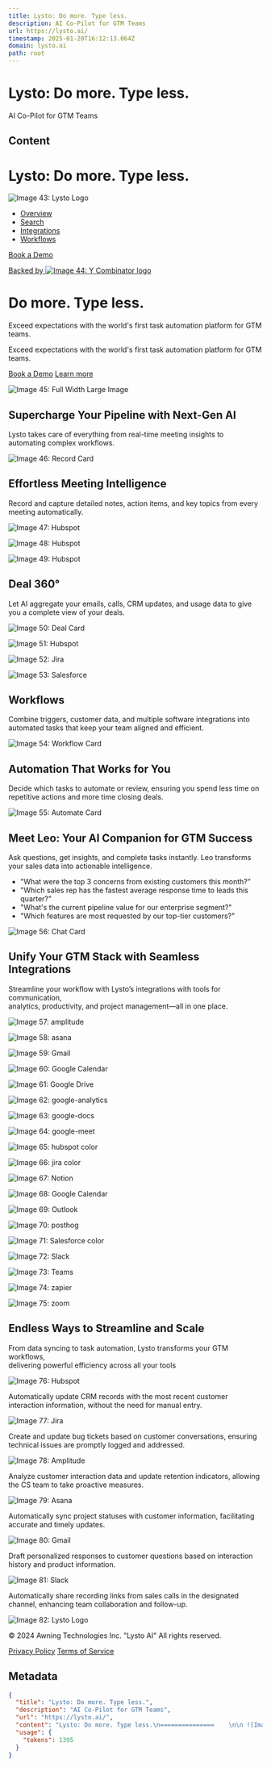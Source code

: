```yaml
---
title: Lysto: Do more. Type less.
description: AI Co-Pilot for GTM Teams
url: https://lysto.ai/
timestamp: 2025-01-20T16:12:13.064Z
domain: lysto.ai
path: root
---
```


# Lysto: Do more. Type less.


AI Co-Pilot for GTM Teams


## Content

Lysto: Do more. Type less.
===============    

 ![Image 43: Lysto Logo](https://lysto.ai/lysto-logo.svg)

*   [Overview](https://lysto.ai/#grid-section)
*   [Search](https://lysto.ai/#search-section)
*   [Integrations](https://lysto.ai/#integration-section)
*   [Workflows](https://lysto.ai/#workflow-section)

[Book a Demo](https://calendar.app.google/Jzs2bPbzsQqtFPe97)

[Backed by ![Image 44: Y Combinator logo](https://lysto.ai/ycombinator.avif)](https://www.ycombinator.com/) 

Do more. Type less.
===================

Exceed expectations with the world's first task automation platform for GTM teams.

Exceed expectations with the world's first task automation platform for GTM teams.

[Book a Demo](https://calendar.app.google/Jzs2bPbzsQqtFPe97) [Learn more](https://lysto.ai/#grid-section)

![Image 45: Full Width Large Image](https://lysto.ai/vid-img.png)

Supercharge Your Pipeline with Next-Gen AI
------------------------------------------

Lysto takes care of everything from real-time meeting insights to automating complex workflows.

![Image 46: Record Card](https://lysto.ai/Record_Card.svg)

Effortless Meeting Intelligence
-------------------------------

Record and capture detailed notes, action items, and key topics from every meeting automatically.

![Image 47: Hubspot](https://lysto.ai/Calendar.svg)

![Image 48: Hubspot](https://lysto.ai/Contacts.svg)

![Image 49: Hubspot](https://lysto.ai/Email.svg)

Deal 360°
---------

Let AI aggregate your emails, calls, CRM updates, and usage data to give you a complete view of your deals.

![Image 50: Deal Card](https://lysto.ai/Deal_Card.svg)

![Image 51: Hubspot](https://lysto.ai/Hubspot.svg)

![Image 52: Jira](https://lysto.ai/Jira.svg)

![Image 53: Salesforce](https://lysto.ai/Salesforce.svg)

Workflows
---------

Combine triggers, customer data, and multiple software integrations into automated tasks that keep your team aligned and efficient.

![Image 54: Workflow Card](https://lysto.ai/Workflow_Card.svg)

Automation That Works for You
-----------------------------

Decide which tasks to automate or review, ensuring you spend less time on repetitive actions and more time closing deals.

![Image 55: Automate Card](https://lysto.ai/Automate_Card.svg)

Meet Leo: Your AI Companion for GTM Success
-------------------------------------------

Ask questions, get insights, and complete tasks instantly. Leo transforms your sales data into actionable intelligence.

*   "What were the top 3 concerns from existing customers this month?”
*   "Which sales rep has the fastest average response time to leads this quarter?"
*   "What's the current pipeline value for our enterprise segment?"
*   "Which features are most requested by our top-tier customers?"

![Image 56: Chat Card](https://lysto.ai/Chat_Card.svg)

Unify Your GTM Stack with Seamless Integrations
-----------------------------------------------

Streamline your workflow with Lysto’s integrations with tools for communication,  
analytics, productivity, and project management—all in one place.

![Image 57: amplitude](https://lysto.ai/amplitude.svg)

![Image 58: asana](https://lysto.ai/asana.svg)

![Image 59: Gmail](https://lysto.ai/Gmail.svg)

![Image 60: Google Calendar](https://lysto.ai/Google_Calendar.svg)

![Image 61: Google Drive](https://lysto.ai/Google_Drive.svg)

![Image 62: google-analytics](https://lysto.ai/google-analytics.svg)

![Image 63: google-docs](https://lysto.ai/google-docs.svg)

![Image 64: google-meet](https://lysto.ai/google-meet.svg)

![Image 65: hubspot color](https://lysto.ai/hubspot_color.svg)

![Image 66: jira color](https://lysto.ai/jira_color.svg)

![Image 67: Notion](https://lysto.ai/Notion.svg)

![Image 68: Google Calendar](https://lysto.ai/Google_Calendar.svg)

![Image 69: Outlook](https://lysto.ai/Outlook.svg)

![Image 70: posthog](https://lysto.ai/posthog.svg)

![Image 71: Salesforce color](https://lysto.ai/Salesforce_color.svg)

![Image 72: Slack](https://lysto.ai/Slack.svg)

![Image 73: Teams](https://lysto.ai/Teams.svg)

![Image 74: zapier](https://lysto.ai/zapier.svg)

![Image 75: zoom](https://lysto.ai/zoom.svg)

Endless Ways to Streamline and Scale
------------------------------------

From data syncing to task automation, Lysto transforms your GTM workflows,  
delivering powerful efficiency across all your tools

![Image 76: Hubspot](https://lysto.ai/hubspot_color.svg)

Automatically update CRM records with the most recent customer interaction information, without the need for manual entry.

![Image 77: Jira](https://lysto.ai/jira_color.svg)

Create and update bug tickets based on customer conversations, ensuring technical issues are promptly logged and addressed.

![Image 78: Amplitude](https://lysto.ai/amplitude.svg)

Analyze customer interaction data and update retention indicators, allowing the CS team to take proactive measures.

![Image 79: Asana](https://lysto.ai/asana.svg)

Automatically sync project statuses with customer information, facilitating accurate and timely updates.

![Image 80: Gmail](https://lysto.ai/Gmail.svg)

Draft personalized responses to customer questions based on interaction history and product information.

![Image 81: Slack](https://lysto.ai/Slack.svg)

Automatically share recording links from sales calls in the designated channel, enhancing team collaboration and follow-up.

  ![Image 82: Lysto Logo](https://lysto.ai/lysto-logo.svg)

[](https://www.linkedin.com/company/lystoai)

© 2024 Awning Technologies Inc. "Lysto AI" All rights reserved.

[Privacy Policy](https://lysto.ai/privacy.html) [Terms of Service](https://lysto.ai/terms.html)

## Metadata

```json
{
  "title": "Lysto: Do more. Type less.",
  "description": "AI Co-Pilot for GTM Teams",
  "url": "https://lysto.ai/",
  "content": "Lysto: Do more. Type less.\n===============    \n\n ![Image 43: Lysto Logo](https://lysto.ai/lysto-logo.svg)\n\n*   [Overview](https://lysto.ai/#grid-section)\n*   [Search](https://lysto.ai/#search-section)\n*   [Integrations](https://lysto.ai/#integration-section)\n*   [Workflows](https://lysto.ai/#workflow-section)\n\n[Book a Demo](https://calendar.app.google/Jzs2bPbzsQqtFPe97)\n\n[Backed by ![Image 44: Y Combinator logo](https://lysto.ai/ycombinator.avif)](https://www.ycombinator.com/) \n\nDo more. Type less.\n===================\n\nExceed expectations with the world's first task automation platform for GTM teams.\n\nExceed expectations with the world's first task automation platform for GTM teams.\n\n[Book a Demo](https://calendar.app.google/Jzs2bPbzsQqtFPe97) [Learn more](https://lysto.ai/#grid-section)\n\n![Image 45: Full Width Large Image](https://lysto.ai/vid-img.png)\n\nSupercharge Your Pipeline with Next-Gen AI\n------------------------------------------\n\nLysto takes care of everything from real-time meeting insights to automating complex workflows.\n\n![Image 46: Record Card](https://lysto.ai/Record_Card.svg)\n\nEffortless Meeting Intelligence\n-------------------------------\n\nRecord and capture detailed notes, action items, and key topics from every meeting automatically.\n\n![Image 47: Hubspot](https://lysto.ai/Calendar.svg)\n\n![Image 48: Hubspot](https://lysto.ai/Contacts.svg)\n\n![Image 49: Hubspot](https://lysto.ai/Email.svg)\n\nDeal 360°\n---------\n\nLet AI aggregate your emails, calls, CRM updates, and usage data to give you a complete view of your deals.\n\n![Image 50: Deal Card](https://lysto.ai/Deal_Card.svg)\n\n![Image 51: Hubspot](https://lysto.ai/Hubspot.svg)\n\n![Image 52: Jira](https://lysto.ai/Jira.svg)\n\n![Image 53: Salesforce](https://lysto.ai/Salesforce.svg)\n\nWorkflows\n---------\n\nCombine triggers, customer data, and multiple software integrations into automated tasks that keep your team aligned and efficient.\n\n![Image 54: Workflow Card](https://lysto.ai/Workflow_Card.svg)\n\nAutomation That Works for You\n-----------------------------\n\nDecide which tasks to automate or review, ensuring you spend less time on repetitive actions and more time closing deals.\n\n![Image 55: Automate Card](https://lysto.ai/Automate_Card.svg)\n\nMeet Leo: Your AI Companion for GTM Success\n-------------------------------------------\n\nAsk questions, get insights, and complete tasks instantly. Leo transforms your sales data into actionable intelligence.\n\n*   \"What were the top 3 concerns from existing customers this month?”\n*   \"Which sales rep has the fastest average response time to leads this quarter?\"\n*   \"What's the current pipeline value for our enterprise segment?\"\n*   \"Which features are most requested by our top-tier customers?\"\n\n![Image 56: Chat Card](https://lysto.ai/Chat_Card.svg)\n\nUnify Your GTM Stack with Seamless Integrations\n-----------------------------------------------\n\nStreamline your workflow with Lysto’s integrations with tools for communication,  \nanalytics, productivity, and project management—all in one place.\n\n![Image 57: amplitude](https://lysto.ai/amplitude.svg)\n\n![Image 58: asana](https://lysto.ai/asana.svg)\n\n![Image 59: Gmail](https://lysto.ai/Gmail.svg)\n\n![Image 60: Google Calendar](https://lysto.ai/Google_Calendar.svg)\n\n![Image 61: Google Drive](https://lysto.ai/Google_Drive.svg)\n\n![Image 62: google-analytics](https://lysto.ai/google-analytics.svg)\n\n![Image 63: google-docs](https://lysto.ai/google-docs.svg)\n\n![Image 64: google-meet](https://lysto.ai/google-meet.svg)\n\n![Image 65: hubspot color](https://lysto.ai/hubspot_color.svg)\n\n![Image 66: jira color](https://lysto.ai/jira_color.svg)\n\n![Image 67: Notion](https://lysto.ai/Notion.svg)\n\n![Image 68: Google Calendar](https://lysto.ai/Google_Calendar.svg)\n\n![Image 69: Outlook](https://lysto.ai/Outlook.svg)\n\n![Image 70: posthog](https://lysto.ai/posthog.svg)\n\n![Image 71: Salesforce color](https://lysto.ai/Salesforce_color.svg)\n\n![Image 72: Slack](https://lysto.ai/Slack.svg)\n\n![Image 73: Teams](https://lysto.ai/Teams.svg)\n\n![Image 74: zapier](https://lysto.ai/zapier.svg)\n\n![Image 75: zoom](https://lysto.ai/zoom.svg)\n\nEndless Ways to Streamline and Scale\n------------------------------------\n\nFrom data syncing to task automation, Lysto transforms your GTM workflows,  \ndelivering powerful efficiency across all your tools\n\n![Image 76: Hubspot](https://lysto.ai/hubspot_color.svg)\n\nAutomatically update CRM records with the most recent customer interaction information, without the need for manual entry.\n\n![Image 77: Jira](https://lysto.ai/jira_color.svg)\n\nCreate and update bug tickets based on customer conversations, ensuring technical issues are promptly logged and addressed.\n\n![Image 78: Amplitude](https://lysto.ai/amplitude.svg)\n\nAnalyze customer interaction data and update retention indicators, allowing the CS team to take proactive measures.\n\n![Image 79: Asana](https://lysto.ai/asana.svg)\n\nAutomatically sync project statuses with customer information, facilitating accurate and timely updates.\n\n![Image 80: Gmail](https://lysto.ai/Gmail.svg)\n\nDraft personalized responses to customer questions based on interaction history and product information.\n\n![Image 81: Slack](https://lysto.ai/Slack.svg)\n\nAutomatically share recording links from sales calls in the designated channel, enhancing team collaboration and follow-up.\n\n  ![Image 82: Lysto Logo](https://lysto.ai/lysto-logo.svg)\n\n[](https://www.linkedin.com/company/lystoai)\n\n© 2024 Awning Technologies Inc. \"Lysto AI\" All rights reserved.\n\n[Privacy Policy](https://lysto.ai/privacy.html) [Terms of Service](https://lysto.ai/terms.html)",
  "usage": {
    "tokens": 1395
  }
}
```
